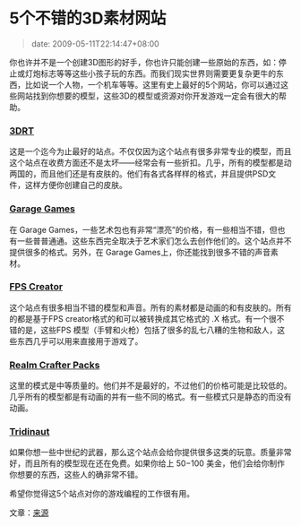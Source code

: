 # 5个不错的3D素材网站
>date: 2009-05-11T22:14:47+08:00


你也许并不是一个创建3D图形的好手，你也许只能创建一些原始的东西，如：停止或灯炮标志等等这些小孩子玩的东西。而我们现实世界则需要更复杂更牛的东西，比如说一个人物，一个机车等等。这里有史上最好的5个网站，你可以通过这些网站找到你想要的模型，这些3D的模型或资源对你开发游戏一定会有很大的帮助。


### [3DRT](http://www.3drt.com/)


这是一个迄今为止最好的站点。不仅仅因为这个站点有很多非常专业的模型，而且这个站点在收费方面还不是太坏——经常会有一些折扣。几乎，所有的模型都是动两国的，而且他们还是有皮肤的。他们有各式各样样的格式，并且提供PSD文件，这样方便你创建自己的皮肤。



### [Garage Games](http://www.garagegames.com/products/browse/artpacks)


在 Garage Games，一些艺术包也有非常“漂亮”的价格，有一些相当不错，但也有一些普普通通。这些东西完全取决于艺术家们怎么去创作他们的。这个站点并不提供很多的格式。另外，在 Garage Games上，你还能找到很多不错的声音素材。


### [FPS Creator](http://www.fpscreator.com/)


这个站点有很多相当不错的模型和声音。所有的素材都是动画的和有皮肤的。所有的都是基于FPS creator格式的和可以被转换成其它格式的 .X 格式。有一个很不错的是，这些FPS 模型（手臂和火枪）包括了很多的乱七八糟的生物和敌人，这些东西几乎可以用来直接用于游戏了。


### [Realm Crafter Packs](http://www.realmcrafter.com/store/home.php?cat=250)


这里的模式是中等质量的。他们并不是最好的，不过他们的价格可能是比较低的。几乎所有的模型都是有动画的并有一些不同的格式。有一些模式只是静态的而没有动画。


### [Tridinaut](http://www.tridinaut.com/products.htm)


如果你想一些中世纪的武器，那么这个站点会给你提供很多这类的玩意。质量非常好，而且所有的模型现在还在免费。如果你给上 $50-$100 美金，他们会给你制作你想要的东西，这些人的确非常不错。


希望你觉得这5个站点对你的游戏编程的工作很有用。


文章：[来源](http://www.omahagamedev.com/?p=12)



